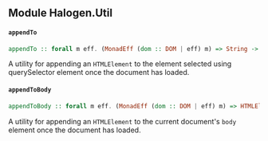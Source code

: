 ## Module Halogen.Util

#### `appendTo`

``` purescript
appendTo :: forall m eff. (MonadEff (dom :: DOM | eff) m) => String -> HTMLElement -> m Unit
```

A utility for appending an `HTMLElement` to the element selected using querySelector
element once the document has loaded.

#### `appendToBody`

``` purescript
appendToBody :: forall m eff. (MonadEff (dom :: DOM | eff) m) => HTMLElement -> m Unit
```

A utility for appending an `HTMLElement` to the current document's `body`
element once the document has loaded.


